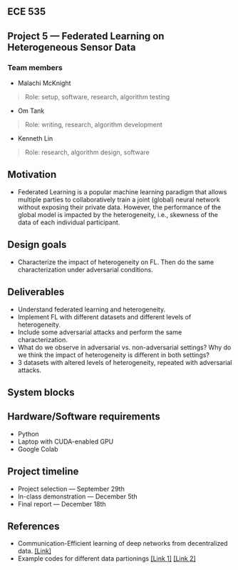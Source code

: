 ## ECE 535
## Project 5 — Federated Learning on Heterogeneous Sensor Data

### Team members
* Malachi McKnight
> Role: setup, software, research, algorithm testing
* Om Tank
> Role: writing, research, algorithm development
* Kenneth Lin
> Role: research, algorithm design, software

## Motivation
* Federated Learning is a popular machine learning paradigm that allows multiple
parties to collaboratively train a joint (global) neural network without exposing their private data.
However, the performance of the global model is impacted by the heterogeneity, i.e., skewness of
the data of each individual participant.

## Design goals
* Characterize the impact of heterogeneity on FL. Then do the same characterization under
adversarial conditions.

## Deliverables
* Understand federated learning and heterogeneity.
* Implement FL with different datasets and different levels of heterogeneity.
* Include some adversarial attacks and perform the same characterization.
* What do we observe in adversarial vs. non-adversarial settings? Why do we think the impact of heterogeneity is different in both settings?
* 3 datasets with altered levels of heterogeneity, repeated with adversarial attacks.

## System blocks

## Hardware/Software requirements
* Python
* Laptop with CUDA-enabled GPU
* Google Colab

## Project timeline
* Project selection — September 29th
* In-class demonstration — December 5th
* Final report — December 18th

## References
* Communication-Efficient learning of deep networks from decentralized data. [[Link]](http://proceedings.mlr.press/v54/mcmahan17a/mcmahan17a.pdf)
* Example codes for different data partionings [[Link 1]](https://github.com/SMILELab-FL/FedLab/tree/master/tutorials/Datasets-DataPartitioner-tutorials) [[Link 2]](https://arxiv.org/pdf/2303.17580)
